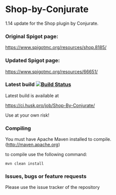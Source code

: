 # Shop-by-Conjurate
1.14 update for the Shop plugin by Conjurate.
 
### Original Spigot page: 
https://www.spigotmc.org/resources/shop.8185/

### Updated Spigot page:
https://www.spigotmc.org/resources/66651/

### Latest build [![Build Status](https://travis-ci.com/Huskehhh/Shop-by-Conjurate.svg?branch=master)](https://travis-ci.com/Huskehhh/Shop-by-Conjurate)
Latest build is available at

https://ci.husk.pro/job/Shop-By-Conjurate/

Use at your own risk!

### Compiling
You must have Apache Maven installed to compile. (http://maven.apache.org)

to compile use the following command:

```mvn clean install```

### Issues, bugs or feature requests

Please use the issue tracker of the repository